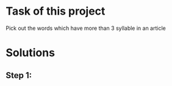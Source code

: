 # Task of this project
Pick out the words which have more than 3 syllable in an article
# Solutions
## Step 1: 
